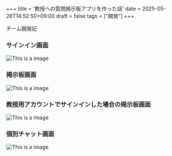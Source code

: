 +++
title = '教授への質問掲示板アプリを作った話'
date = 2025-05-26T14:52:50+09:00
draft = false
tags = ["開発"]
+++

チーム開発記

<!--more-->

### サインイン画面

![This is a image](/images/1-signin.png)

### 掲示板画面

![This is a image](/images/2-main.png)

### 教授用アカウントでサインインした場合の掲示板画面

![This is a image](/images/3-teacher-main.png)

### 個別チャット画面

![This is a image](/images/4-chat.png)